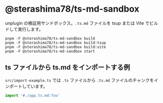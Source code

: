 # @sterashima78/ts-md-sandbox

unplugin の検証用サンドボックス。`.ts.md` ファイルを tsup または Vite でビルドして実行します。

```
pnpm -F @sterashima78/ts-md-sandbox build
pnpm -F @sterashima78/ts-md-sandbox build:tsup
pnpm -F @sterashima78/ts-md-sandbox build:vite
pnpm -F @sterashima78/ts-md-sandbox start
```

## ts ファイルから ts.md をインポートする例

`src/import-example.ts` では `.ts` ファイルから `.ts.md` ファイルのチャンクをインポートしています。

```ts
import '#./app.ts.md:foo'
```
